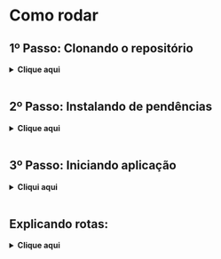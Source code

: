# Como rodar

## 1º Passo: Clonando o repositório

<details>
  <summary><b>Clique aqui</b></summary>

  Para clonar o projeto e utilizá-lo em seu computador, siga os seguintes passos:
  
  1. Crie uma pasta onde deseja armazenar o projeto, e então abra-a e clique na url da pasta, ou então utilize o atalho `Ctrl+L` para selecionar a url, e escreva 'cmd' para abrir o prompt de comando.
  
  Um prompt de comando irá se abrir, e então execute o comando abaixo:
  
  ```
  git clone https://github.com/EduardoKuwahara/AAI3.git
  ``` 

</details>
<br>

## 2º Passo: Instalando de pendências

<details>
  <summary><b>Clique aqui</b></summary>

  1. Após a clonagem, clique com o botão direito na pasta e selecione a opção de abrir com o Terminal, e insira os seguintes comandos :

  ```
  cd AAI3
  npm init
  npm install express
  npm install express ejs body-parser method-override
  ```

</details>
<br>

## 3º Passo: Iniciando aplicação

<details>
  <summary><b>Cliqui aqui</b></summary>


  Com as dependências instaladas e dentro da pasta AAI3, basta iniciar a aplicação com o seguinte comando:
  ```
  node app.js
  ```
  Para fechar a aplicação, basta pressionar as teclas "Ctrl+C"
  </details>
  <br>

## Explicando rotas:

<details>
  <summary><b>Clique aqui</b></summary>

  1. Ainda dentro do ambiente virtual e dentro da pasta src, execute o seguinte comando:
  ```
  flask run
  ```

  2. Por fim, entre no link que aparecerá no cmd copiando e colando ele no seu navegador de preferência, ou então simplesmente clique aqui: <a href="http://127.0.0.1:5000">http://127.0.0.1:5000</a>

  3. Após finalizar o uso do nosso site, para sair do ambiente virtual, no terminal, execute o atalho `Ctrl+C` para finalizar o serviço do Flask, e então execute o seguinte comando:
  ```
  deactivate
  ```

</details>
<br>
